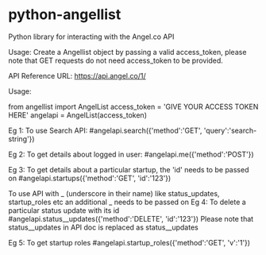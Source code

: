 python-angellist
================

Python library for interacting with the Angel.co API

Usage: Create a Angellist object by passing a valid access_token, please note that GET requests do not need access_token to be provided.

API Reference URL: https://api.angel.co/1/

Usage:

from angellist import AngelList 
access_token = 'GIVE YOUR ACCESS TOKEN HERE'
angelapi = AngelList(access_token)

Eg 1: To use Search API:
#angelapi.search({'method':'GET', 'query':'search-string'})

Eg 2: To get details about logged in user:
#angelapi.me({'method':'POST'})

Eg 3: To get details about a particular startup, the 'id' needs to be passed on
#angelapi.startups({'method':'GET', 'id':'123'})

To use API with _ (underscore in their name) like status_updates, startup_roles etc an additional _ needs to be passed on
Eg 4: To delete a particular status update with its id
#angelapi.status__updates({'method':'DELETE', 'id':'123'})
Please note that status__updates in API doc is replaced as status__updates

Eg 5: To get startup roles
#angelapi.startup_roles({'method':'GET', 'v':'1'})
